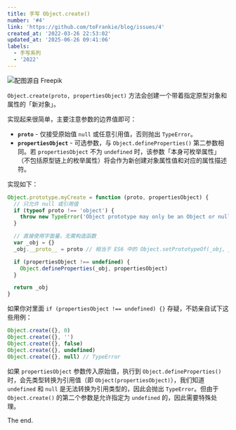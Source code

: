 ```yaml
---
title: 手写 Object.create()
number: '#4'
link: 'https://github.com/toFrankie/blog/issues/4'
created_at: '2022-03-26 22:53:02'
updated_at: '2025-06-26 09:41:06'
labels:
  - 手写系列
  - '2022'
---
```


![配图源自 Freepik](https://cdn.jsdelivr.net/gh/toFrankie/blog@main/images/2025/6/1750902038140.jpeg)

`Object.create(proto, propertiesObject)` 方法会创建一个带着指定原型对象和属性的「新对象」。

实现起来很简单，主要注意参数的边界值即可：

- **`proto`** - 仅接受原始值 `null` 或任意引用值，否则抛出 `TypeError`。
- **`propertiesObject`** - 可选参数，与 `Object.defineProperties()` 第二参数相同。若 `propertiesObject` 不为 `undefined` 时，该参数「本身可枚举属性」（不包括原型链上的枚举属性）将会作为新创建对象属性值和对应的属性描述符。

实现如下：

```js
Object.prototype.myCreate = function (proto, propertiesObject) {
  // 只允许 null 或引用值
  if (typeof proto !== 'object') {
    throw new TypeError('Object prototype may only be an Object or null: ' + proto)
  }

  // 直接使用字面量，无需构造函数
  var _obj = {}
  _obj.__proto__ = proto // 相当于 ES6 中的 Object.setPrototypeOf(_obj, proto)

  if (propertiesObject !== undefined) {
    Object.defineProperties(_obj, propertiesObject)
  }

  return _obj
}
```

如果你对里面 `if (propertiesObject !== undefined) {}` 存疑，不妨亲自试下这些用例：

```js
Object.create({}, 0)
Object.create({}, '')
Object.create({}, false)
Object.create({}, undefined)
Object.create({}, null) // TypeError
```

如果 `propertiesObject` 参数传入原始值，执行到 `Object.defineProperties()` 时，会先类型转换为引用值（即 `Object(propertiesObject)`），我们知道 `undefined` 和 `null` 是无法转换为引用类型的，因此会抛出 `TypeError`。但由于 `Object.create()` 的第二个参数是允许指定为 `undefined` 的，因此需要特殊处理。

The end.
